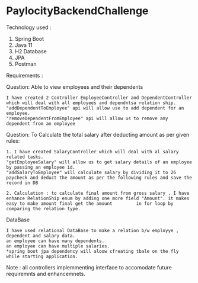 # PaylocityBackendChallenge

Technology used :
   1. Spring Boot
   2. Java 11
   3. H2 Database
   4. JPA
   5. Postman


Requirements :

Question: Able to view employees and their dependents

    I have created 2 Controller EmployeeController and DependentController which will deal with all employees and dependntsa relation ship.
    "addDependentToEmployee" api will allow use to add dependent for an employee.
    "removeDependentFromEmployee" api will allow us to remove any dependent from an employee


Question: To Calculate the total salary after deducting amount as per given rules:

    1. I have created SalaryController which will deal with al salary related tasks.
    "getEmployeeSalary" will allow us to get salary details of an employee by passing an employee id.
    "addSalaryToEmployee" will calculate salary by dividing it to 26 paycheck and deduct the amount as per the following rules and save the record in DB

    2. Calculation : to calculate final amount from gross salary , I have enhance RelationShip enum by adding one more field "Amount". it makes easy to make amount final get the amount         in for loop by comparing the relation type.

DataBase 

    I have used relational DataBase to make a relation b/w employye , dependent and salary data.
    an employee can have many dependents.
    an employee can have multiple salaries.
    *spring boot jpa dependency will aloow cfreating tbale on the fly while starting application.

   Note : all controllers implemmenting interface to accomodate future requiremnts and enhancemnets.
    
    
